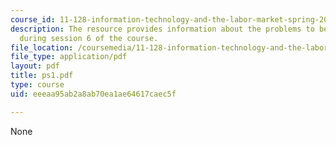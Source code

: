 ```yaml
---
course_id: 11-128-information-technology-and-the-labor-market-spring-2005
description: The resource provides information about the problems to be submitted
  during session 6 of the course.
file_location: /coursemedia/11-128-information-technology-and-the-labor-market-spring-2005/eeeaa95ab2a8ab70ea1ae64617caec5f_ps1.pdf
file_type: application/pdf
layout: pdf
title: ps1.pdf
type: course
uid: eeeaa95ab2a8ab70ea1ae64617caec5f

---
```

None